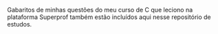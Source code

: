 Gabaritos de minhas questões do meu curso de C que leciono na plataforma Superprof também estão incluídos aqui nesse repositório de estudos.
